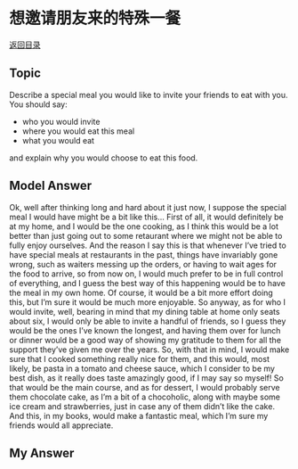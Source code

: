 # 想邀请朋友来的特殊一餐
[返回目录](README.md)
## Topic
Describe a special meal you would like to invite your friends to eat with you. You should say:

- who you would invite
- where you would eat this meal
- what you would eat

and explain why you would choose to eat this food.
## Model Answer
Ok, well after thinking long and hard about it just now, I suppose the special meal I would have might be a bit like this...
First of all, it would definitely be at my home, and I would be the one cooking, as I think this would be a lot better than just going out to some retaurant where we might not be able to fully enjoy
ourselves. And the reason I say this is that whenever I’ve tried to have special meals at restaurants in the past, things have invariably gone wrong, such as waiters messing up the orders, or having to wait ages for the food to arrive, so from now on, I would much prefer to be in full control of everything, and I guess the best way of this happening would be to have the meal in my own home. Of course, it would be a bit more effort doing this, but I’m sure it would be much more enjoyable.
So anyway, as for who I would invite, well, bearing in mind that my dining table at home only seats about six, I would only be able to invite a handful of friends, so I guess they would be the ones I’ve known the longest, and having them over for lunch or dinner would be a good way of showing my gratitude to them for all the support they’ve given me over the years.
So, with that in mind, I would make sure that I cooked something really nice for them, and this would, most likely, be pasta in a tomato and cheese sauce, which I consider to be my best dish, as it really does taste amazingly good, if I may say so myself! So that would be the main course, and as for dessert, I would probably serve them chocolate cake, as I’m a bit of a chocoholic, along with maybe some ice cream and strawberries, just in case any of them didn’t like the cake.
And this, in my books, would make a fantastic meal, which I’m sure my friends would all appreciate.

## My Answer

